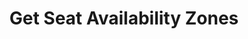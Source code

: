 ---
layout: default
title: Get Seat Availability Zones
parent: Availability
grand_parent: Workforce
has_children: true
nav_order: 1
---